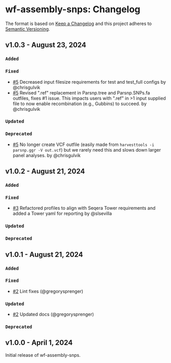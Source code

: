# wf-assembly-snps: Changelog

The format is based on [Keep a Changelog](https://keepachangelog.com/en/1.0.0/)
and this project adheres to [Semantic Versioning](https://semver.org/spec/v2.0.0.html).

## v1.0.3 - August 23, 2024

### `Added`

### `Fixed`

- [#5](https://github.com/bacterial-genomics/wf-assembly-snps/commit/d741e2bdfd7158ff6f53009f47ee43572abf2d6d) Decreased input filesize requirements for test and test_full configs by @chrisgulvik
- [#5](https://github.com/bacterial-genomics/wf-assembly-snps/commit/8b280aebe36706436dc602ef3f09be6f8a02a0ff) Revised ".ref" replacement in Parsnp.tree and Parsnp.SNPs.fa outfiles, fixes #1 issue. This impacts users with ".ref" in >1 input supplied file to now enable recombination (e.g., Gubbins) to succeed. by @chrisgulvik

### `Updated`

### `Deprecated`
- [#5](https://github.com/bacterial-genomics/wf-assembly-snps/commit/44e0f25bd71bf2c1191bbcb133fc917ccf039281) No longer create VCF outfile (easily made from `harvesttools -i parsnp.ggr -V out.vcf`) but we rarely need this and slows down larger panel analyses. by @chrisgulvik

## v1.0.2 - August 21, 2024

### `Added`

### `Fixed`

- [#3](https://github.com/bacterial-genomics/wf-assembly-snps/pull/3) Refactored profiles to align with Seqera Tower requirements and added a Tower yaml for reporting by @slsevilla

### `Updated`

### `Deprecated`

## v1.0.1 - August 21, 2024

### `Added`

### `Fixed`

- [#2](https://github.com/bacterial-genomics/wf-assembly-snps/pull/2) Lint fixes (@gregorysprenger)

### `Updated`

- [#2](https://github.com/bacterial-genomics/wf-assembly-snps/pull/2) Updated docs (@gregorysprenger)

### `Deprecated`

## v1.0.0 - April 1, 2024

Initial release of wf-assembly-snps.
